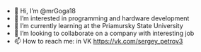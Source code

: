 - 👋 Hi, I’m @mrGoga18
- 👀 I’m interested in programming and hardware development
- 🌱 I’m currently learning at the Priamursky State University
- 💞️ I’m looking to collaborate on a company with interesting job
- 📫 How to reach me: in VK https://vk.com/sergey_petrov3

<!---
mrGoga18/mrGoga18 is a ✨ special ✨ repository because its `README.md` (this file) appears on your GitHub profile.
You can click the Preview link to take a look at your changes.
--->
